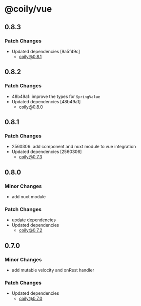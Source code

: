 # @coily/vue

## 0.8.3

### Patch Changes

- Updated dependencies [9a5f49c]
  - coily@0.8.1

## 0.8.2

### Patch Changes

- 48b49a1: improve the types for `SpringValue`
- Updated dependencies [48b49a1]
  - coily@0.8.0

## 0.8.1

### Patch Changes

- 2560306: add component and nuxt module to vue integration
- Updated dependencies [2560306]
  - coily@0.7.3

## 0.8.0

### Minor Changes

- add nuxt module

### Patch Changes

- update dependencies
- Updated dependencies
  - coily@0.7.2

## 0.7.0

### Minor Changes

- add mutable velocity and onRest handler

### Patch Changes

- Updated dependencies
  - coily@0.7.0

